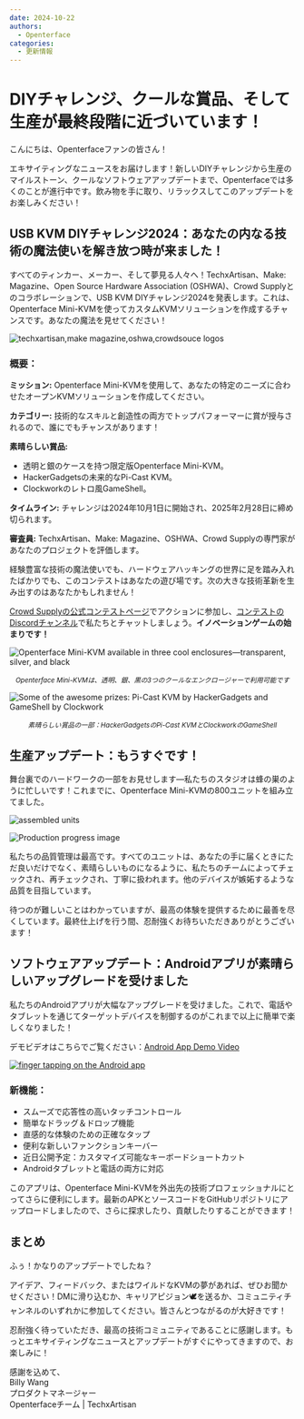 ```yaml
---
date: 2024-10-22
authors:
  - Openterface
categories:
  - 更新情報
---
```


# DIYチャレンジ、クールな賞品、そして生産が最終段階に近づいています！

こんにちは、Openterfaceファンの皆さん！

エキサイティングなニュースをお届けします！新しいDIYチャレンジから生産のマイルストーン、クールなソフトウェアアップデートまで、Openterfaceでは多くのことが進行中です。飲み物を手に取り、リラックスしてこのアップデートをお楽しみください！

## USB KVM DIYチャレンジ2024：あなたの内なる技術の魔法使いを解き放つ時が来ました！

すべてのティンカー、メーカー、そして夢見る人々へ！TechxArtisan、Make: Magazine、Open Source Hardware Association (OSHWA)、Crowd Supplyとのコラボレーションで、USB KVM DIYチャレンジ2024を発表します。これは、Openterface Mini-KVMを使ってカスタムKVMソリューションを作成するチャンスです。あなたの魔法を見せてください！

![techxartisan,make magazine,oshwa,crowdsouce logos](pic/241022-1.webp)

### 概要：

**ミッション:** Openterface Mini-KVMを使用して、あなたの特定のニーズに合わせたオープンKVMソリューションを作成してください。

**カテゴリー:** 技術的なスキルと創造性の両方でトップパフォーマーに賞が授与されるので、誰にでもチャンスがあります！

**素晴らしい賞品:**

- 透明と銀のケースを持つ限定版Openterface Mini-KVM。
- HackerGadgetsの未来的なPi-Cast KVM。
- Clockworkのレトロ風GameShell。

**タイムライン:** チャレンジは2024年10月1日に開始され、2025年2月28日に締め切られます。

**審査員:** TechxArtisan、Make: Magazine、OSHWA、Crowd Supplyの専門家があなたのプロジェクトを評価します。

経験豊富な技術の魔法使いでも、ハードウェアハッキングの世界に足を踏み入れたばかりでも、このコンテストはあなたの遊び場です。次の大きな技術革新を生み出すのはあなたかもしれません！

[Crowd Supplyの公式コンテストページ](https://www.crowdsupply.com/techxartisan/usb-kvm-diy-challenge-2024)でアクションに参加し、[コンテストのDiscordチャンネル](https://discord.com/invite/YhKVzDujkT)で私たちとチャットしましょう。**イノベーションゲームの始まりです！**

![Openterface Mini-KVM available in three cool enclosures—transparent, silver, and black](pic/241022-2.webp)
<p style="text-align: center;"><small><em>Openterface Mini-KVMは、透明、銀、黒の3つのクールなエンクロージャーで利用可能です</em></small></p>

![Some of the awesome prizes: Pi-Cast KVM by HackerGadgets and GameShell by Clockwork](pic/241022-3.webp)
<p style="text-align: center;"><small><em>素晴らしい賞品の一部：HackerGadgetsのPi-Cast KVMとClockworkのGameShell</em></small></p>

## 生産アップデート：もうすぐです！

舞台裏でのハードワークの一部をお見せします—私たちのスタジオは蜂の巣のように忙しいです！これまでに、Openterface Mini-KVMの800ユニットを組み立てました。

![assembled units](pic/241022-4.webp)

![Production progress image](pic/241022-5.webp)

私たちの品質管理は最高です。すべてのユニットは、あなたの手に届くときにただ良いだけでなく、素晴らしいものになるように、私たちのチームによってチェックされ、再チェックされ、丁寧に扱われます。他のデバイスが嫉妬するような品質を目指しています。

待つのが難しいことはわかっていますが、最高の体験を提供するために最善を尽くしています。最終仕上げを行う間、忍耐強くお待ちいただきありがとうございます！

## ソフトウェアアップデート：Androidアプリが素晴らしいアップグレードを受けました

私たちのAndroidアプリが大幅なアップグレードを受けました。これで、電話やタブレットを通じてターゲットデバイスを制御するのがこれまで以上に簡単で楽しくなりました！

デモビデオはこちらでご覧ください：[Android App Demo Video](https://x.com/TechxArtisan/status/1840587612148699398)

[![finger tapping on the Android app](pic/241022-6.webp)](https://x.com/TechxArtisan/status/1840587612148699398)

### 新機能：
- スムーズで応答性の高いタッチコントロール
- 簡単なドラッグ＆ドロップ機能
- 直感的な体験のための正確なタップ
- 便利な新しいファンクションキーバー
- 近日公開予定：カスタマイズ可能なキーボードショートカット
- Androidタブレットと電話の両方に対応

このアプリは、Openterface Mini-KVMを外出先の技術プロフェッショナルにとってさらに便利にします。最新のAPKとソースコードをGitHubリポジトリにアップロードしましたので、さらに探求したり、貢献したりすることができます！

## まとめ

ふぅ！かなりのアップデートでしたね？

アイデア、フィードバック、またはワイルドなKVMの夢があれば、ぜひお聞かせください！DMに滑り込むか、キャリアピジョン🕊️を送るか、コミュニティチャンネルのいずれかに参加してください。皆さんとつながるのが大好きです！

忍耐強く待っていただき、最高の技術コミュニティであることに感謝します。もっとエキサイティングなニュースとアップデートがすぐにやってきますので、お楽しみに！

感謝を込めて、  
Billy Wang  
プロダクトマネージャー  
Openterfaceチーム | TechxArtisan


